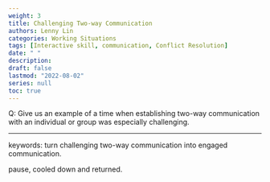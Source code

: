 ```yaml
---
weight: 3
title: Challenging Two-way Communication
authors: Lenny Lin
categories: Working Situations
tags: [Interactive skill, communication, Conflict Resolution]
date: " "
description: 
draft: false
lastmod: "2022-08-02"
series: null
toc: true
---
```



Q: Give us an example of a time when establishing two-way communication with an individual or group was especially challenging.  

<!--more-->

---

keywords: turn challenging two-way communication into engaged communication.  

pause, cooled down and returned.
